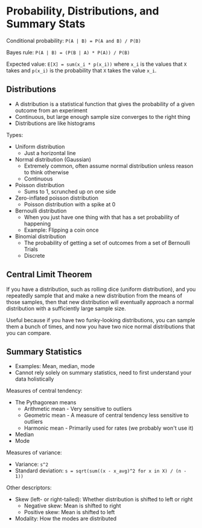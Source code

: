 # Probability, Distributions, and Summary Stats

Conditional probability: `P(A | B) = P(A and B) / P(B)`

Bayes rule: `P(A | B) = (P(B | A) * P(A)) / P(B)`

Expected value: `E[X] = sum(x_i * p(x_i))`
where `x_i` is the values that `X` takes and `p(x_i)` is the probability that `X` takes the value `x_i`.

## Distributions

- A distribution is a statistical function that gives the probability of a given outcome from an experiment
- Continuous, but large enough sample size converges to the right thing
- Distributions are like histograms

Types:

- Uniform distribution
  - Just a horizontal line
- Normal distribution (Gaussian)
  - Extremely common, often assume normal distribution unless reason to think otherwise
  - Continuous
- Poisson distribution
  - Sums to 1, scrunched up on one side
- Zero-inflated poisson distribution
  - Poisson distribution with a spike at 0
- Bernoulli distribution
  - When you just have one thing with that has a set probability of happening
  - Example: Flipping a coin once
- Binomial distribution
  - The probability of getting a set of outcomes from a set of Bernoulli Trials
  - Discrete

## Central Limit Theorem

If you have a distribution, such as rolling dice (uniform distribution), and you repeatedly sample that and make a new distribution from the means of those samples, then that new distribution will eventually approach a normal distribution with a sufficiently large sample size.

Useful because if you have two funky-looking distributions, you can sample them a bunch of times, and now you have two nice normal distributions that you can compare.

## Summary Statistics

- Examples: Mean, median, mode
- Cannot rely solely on summary statistics, need to first understand your data holistically

Measures of central tendency:

- The Pythagorean means
  - Arithmetic mean - Very sensitive to outliers
  - Geometric mean - A measure of central tendency less sensitive to outliers
  - Harmonic mean - Primarily used for rates (we probably won't use it)
- Median
- Mode

Measures of variance:

- Variance: `s^2`
- Standard deviation: `s = sqrt(sum((x - x_avg)^2 for x in X) / (n - 1))`

Other descriptors:
- Skew (left- or right-tailed): Whether distribution is shifted to left or right
  - Negative skew: Mean is shifted to right
  - Positive skew: Mean is shifted to left
- Modality: How the modes are distributed

